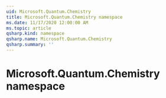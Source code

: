 ```yaml
---
uid: Microsoft.Quantum.Chemistry
title: Microsoft.Quantum.Chemistry namespace
ms.date: 11/17/2020 12:00:00 AM
ms.topic: article
qsharp.kind: namespace
qsharp.name: Microsoft.Quantum.Chemistry
qsharp.summary: ''
---
```


# Microsoft.Quantum.Chemistry namespace



